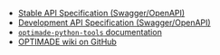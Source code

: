 - [Stable API Specification (Swagger/OpenAPI)](https://petstore.swagger.io/?url=https://raw.githubusercontent.com/Materials-Consortia/OPTIMADE/master/schemas/openapi_schema.json)
- [Development API Specification (Swagger/OpenAPI)](https://petstore.swagger.io/?url=https://raw.githubusercontent.com/Materials-Consortia/OPTIMADE/develop/schemas/openapi_schema.json)
- [`optimade-python-tools` documentation](https://optimade.org/optimade-python-tools)
- [OPTIMADE wiki on GitHub](https://github.com/Materials-Consortia/OPTIMADE/wiki)
